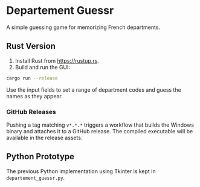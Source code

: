 # Departement Guessr

A simple guessing game for memorizing French departments.

## Rust Version

1. Install Rust from <https://rustup.rs>.
2. Build and run the GUI:

```bash
cargo run --release
```

Use the input fields to set a range of department codes and guess the names as they appear.

### GitHub Releases

Pushing a tag matching `v*.*.*` triggers a workflow that builds the Windows
binary and attaches it to a GitHub release. The compiled executable will be
available in the release assets.

## Python Prototype

The previous Python implementation using Tkinter is kept in `departement_guessr.py`.
